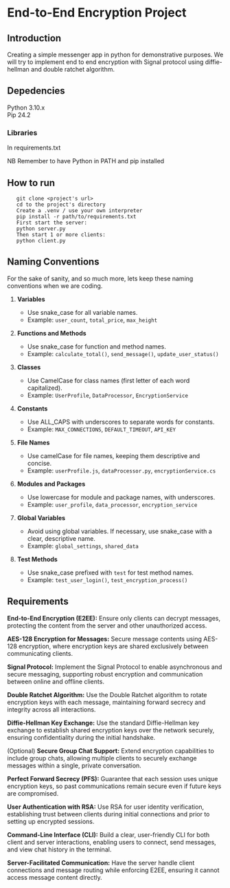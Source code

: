 # End-to-End Encryption Project

## Introduction
Creating a simple messenger app in python for demonstrative purposes. We will try to implement end to end encryption with Signal protocol using diffie-hellman and double ratchet algorithm.

## Depedencies
Python 3.10.x \
Pip 24.2

### Libraries
In requirements.txt

NB Remember to have Python in PATH and pip installed

## How to run
```
   git clone <project's url>
   cd to the project's directory
   Create a .venv / use your own interpreter
   pip install -r path/to/requirements.txt
   First start the server:
   python server.py
   Then start 1 or more clients:
   python client.py
```
## Naming Conventions
For the sake of sanity, and so much more, lets keep these naming conventions when we are coding.

1. **Variables**
   - Use snake_case for all variable names.
   - Example: `user_count`, `total_price`, `max_height`

2. **Functions and Methods**
   - Use snake_case for function and method names.
   - Example: `calculate_total()`, `send_message()`, `update_user_status()`

3. **Classes**
   - Use CamelCase for class names (first letter of each word capitalized).
   - Example: `UserProfile`, `DataProcessor`, `EncryptionService`

4. **Constants**
   - Use ALL_CAPS with underscores to separate words for constants.
   - Example: `MAX_CONNECTIONS`, `DEFAULT_TIMEOUT`, `API_KEY`

5. **File Names**
   - Use camelCase for file names, keeping them descriptive and concise.
   - Example: `userProfile.js`, `dataProcessor.py`, `encryptionService.cs`

6. **Modules and Packages**
   - Use lowercase for module and package names, with underscores.
   - Example: `user_profile`, `data_processor`, `encryption_service`

7. **Global Variables**
   - Avoid using global variables. If necessary, use snake_case with a clear, descriptive name.
   - Example: `global_settings`, `shared_data`

8. **Test Methods**
   - Use snake_case prefixed with `test` for test method names.
   - Example: `test_user_login()`, `test_encryption_process()`


 ## Requirements
**End-to-End Encryption (E2EE):** Ensure only clients can decrypt messages, protecting the content from the server and other unauthorized access.

**AES-128 Encryption for Messages:** Secure message contents using AES-128 encryption, where encryption keys are shared exclusively between communicating clients.

**Signal Protocol:** Implement the Signal Protocol to enable asynchronous and secure messaging, supporting robust encryption and communication between online and offline clients.

**Double Ratchet Algorithm:** Use the Double Ratchet algorithm to rotate encryption keys with each message, maintaining forward secrecy and integrity across all interactions.

**Diffie-Hellman Key Exchange:** Use the standard Diffie-Hellman key exchange to establish shared encryption keys over the network securely, ensuring confidentiality during the initial handshake.

(Optional) **Secure Group Chat Support:** Extend encryption capabilities to include group chats, allowing multiple clients to securely exchange messages within a single, private conversation.

**Perfect Forward Secrecy (PFS):** Guarantee that each session uses unique encryption keys, so past communications remain secure even if future keys are compromised.

**User Authentication with RSA:** Use RSA for user identity verification, establishing trust between clients during initial connections and prior to setting up encrypted sessions.

**Command-Line Interface (CLI):** Build a clear, user-friendly CLI for both client and server interactions, enabling users to connect, send messages, and view chat history in the terminal.

**Server-Facilitated Communication:** Have the server handle client connections and message routing while enforcing E2EE, ensuring it cannot access message content directly.
